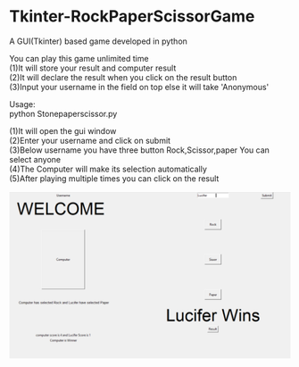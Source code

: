 # Tkinter-RockPaperScissorGame
A GUI(Tkinter) based game developed in python

You can play this game unlimited time                                                                                 
(1)It will store your result and computer result                                                                                        
(2)It will declare the result when you click on the result button                                                                                                              
(3)Input your username in the field on top else it will take 'Anonymous'

Usage:                                                                                                                
python Stonepaperscissor.py

(1)It will open the gui window                                                                                            
(2)Enter your username and click on submit                                                                                          
(3)Below username you have three button Rock,Scissor,paper You can select anyone                                                                  
(4)The Computer will make its selection automatically                                                                                   
(5)After playing multiple times you can click on the result     




![alt text](https://github.com/AkashRajpuria/Tkinter-RockPaperScissorGame/blob/master/Stonepapersissior.PNG)
















